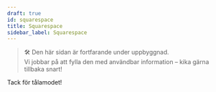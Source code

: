 ```yaml
---
draft: true
id: squarespace
title: Squarespace
sidebar_label: Squarespace
---
```

> 🛠️ Den här sidan är fortfarande under uppbyggnad.  
> Vi jobbar på att fylla den med användbar information – kika gärna tillbaka snart!

Tack för tålamodet!
